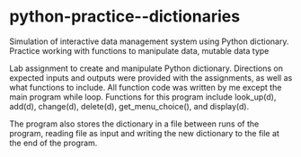# python-practice--dictionaries
Simulation of interactive data management system using Python dictionary. Practice working with functions to manipulate data, mutable data type


Lab assignment to create and manipulate Python dictionary. Directions on expected inputs and outputs were provided with the assignments, as well as what functions to include. All function code was written by me except the main program while loop. Functions for this program include look_up(d), add(d), change(d), delete(d), get_menu_choice(), and display(d). 

The program also stores the dictionary in a file between runs of the program, reading file as input and writing the new dictionary to the file at the end of the program.
